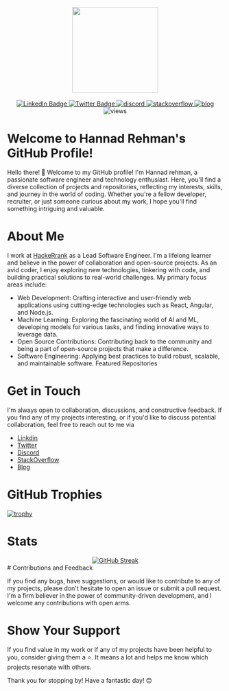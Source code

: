 
<div id="header" align="center">
  <img src="https://i.giphy.com/media/v1.Y2lkPTc5MGI3NjExaWRkYmJ3cDlvNDcxd2xkeWVvZzFzdnUxeTNqc2d3MzRnaG1uM3hyeSZlcD12MV9pbnRlcm5hbF9naWZfYnlfaWQmY3Q9Zw/vs5y14mkgmZOVukgmE/giphy.gif" width="200"/>
</div>
<br />
<div id="badges" align="center">
  <a href="https://www.linkedin.com/in/hannad-rehman">
    <img src="https://img.shields.io/badge/LinkedIn-blue?style=for-the-badge&logo=linkedin&logoColor=white" alt="LinkedIn Badge"/>
  </a>
  <a href="https://twitter.com/hannad_rehman">
    <img src="https://img.shields.io/badge/Twitter-blue?style=for-the-badge&logo=twitter&logoColor=white" alt="Twitter Badge"/>
  </a>
  <a href="https://discordapp.com/users/705906985798729760">
    <img src="https://img.shields.io/badge/Discord-5562ea?style=for-the-badge&logo=discord&logoColor=white" alt="discord" /> 
  </a>
  <a href="https://stackoverflow.com/users/4214329/hannad-rehman">
    <img src="https://img.shields.io/badge/Stackoverflow-f4842b?style=for-the-badge&logo=stackoverflow&logoColor=white" alt="stackoverflow" />
  </a>
   <a href="http://hannadrehman.com">
    <img src="https://img.shields.io/badge/Blog-1a1b1e?style=for-the-badge&logo=vercel&logoColor=white" alt="blog" />
  </a>
</div>
<div align="center">
  <img src="https://komarev.com/ghpvc/?username=hannadrehman" alt="views" />
</div>


# Welcome to Hannad Rehman's GitHub Profile!


Hello there! 👋 Welcome to my GitHub profile! I'm Hannad rehman, a passionate software engineer and technology enthusiast. Here, you'll find a diverse collection of projects and repositories, reflecting my interests, skills, and journey in the world of coding. Whether you're a fellow developer, recruiter, or just someone curious about my work, I hope you'll find something intriguing and valuable.



# About Me

I work at [HackeRrank](https://www.hackerrank.com/) as a Lead Software Engineer. I'm a lifelong learner and believe in the power of collaboration and open-source projects. As an avid coder, I enjoy exploring new technologies, tinkering with code, and building practical solutions to real-world challenges. My primary focus areas include:

- Web Development: Crafting interactive and user-friendly web applications using cutting-edge technologies such as React, Angular, and Node.js.
- Machine Learning: Exploring the fascinating world of AI and ML, developing models for various tasks, and finding innovative ways to leverage data.
- Open Source Contributions: Contributing back to the community and being a part of open-source projects that make a difference.
- Software Engineering: Applying best practices to build robust, scalable, and maintainable software.
Featured Repositories


# Get in Touch

I'm always open to collaboration, discussions, and constructive feedback. If you find any of my projects interesting, or if you'd like to discuss potential collaboration, feel free to reach out to me via 
- [Linkdin](https://www.linkedin.com/in/hannad-rehman/)
- [Twitter](https://twitter.com/hannad_rehman)
- [Discord](https://discordapp.com/users/705906985798729760/)
- [StackOverflow](https://stackoverflow.com/users/4214329/hannad-rehman)
- [Blog](https://hannadrehman.com/)

# GitHub Trophies
[![trophy](https://github-profile-trophy.vercel.app/?username=hannadrehman&theme=onedark)](https://hannadrehman.com)

# Stats 
<div align="center">
  <a href="https://git.io/streak-stats"><img src="http://github-readme-streak-stats.herokuapp.com?user=hannadrehman&theme=github-dark" alt="GitHub Streak" /></a>
</div>
# Contributions and Feedback

If you find any bugs, have suggestions, or would like to contribute to any of my projects, please don't hesitate to open an issue or submit a pull request. I'm a firm believer in the power of community-driven development, and I welcome any contributions with open arms.

# Show Your Support

If you find value in my work or if any of my projects have been helpful to you, consider giving them a ⭐️. It means a lot and helps me know which projects resonate with others.

Thank you for stopping by! Have a fantastic day! 😊


